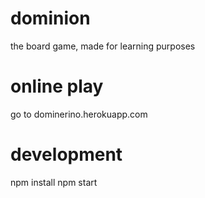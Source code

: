 # dominion
the board game, made for learning purposes

# online play
go to dominerino.herokuapp.com

# development
npm install
npm start